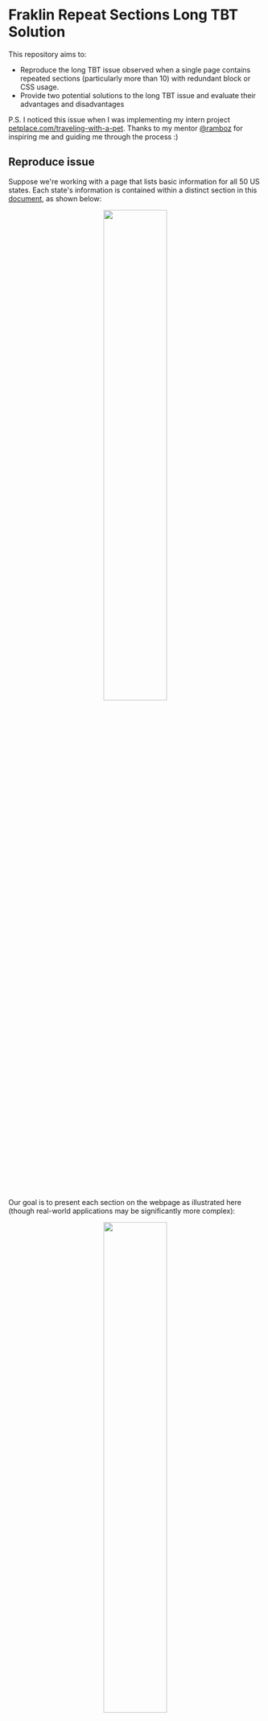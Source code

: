 # Fraklin Repeat Sections Long TBT Solution
This repository aims to:
- Reproduce the long TBT issue observed when a single page contains repeated sections (particularly more than 10) with redundant block or CSS usage.
- Provide two potential solutions to the long TBT issue and evaluate their advantages and disadvantages

P.S. I noticed this issue when I was implementing my intern project [petplace.com/traveling-with-a-pet](https://www.petplace.com/traveling-with-a-pet). Thanks to my mentor [@ramboz](https://github.com/ramboz) for inspiring me and guiding me through the process :)

## Reproduce issue
Suppose we're working with a page that lists basic information for all 50 US states. Each state's information is contained within a distinct section in this [document](https://docs.google.com/document/d/1eR4imhaU5-Bm_lBGzXwsSB-uitXKdGggHQt1NvzQOlg/edit?usp=sharing), as shown below:
<p align="center">
<img src="https://github.com/FentPams/helix-website-tbt/blob/main/readme-pic/doc-section-sample.png" width="50%">
</p>
Our goal is to present each section on the webpage as illustrated here (though real-world applications may be significantly more complex):
<p align="center">
<img src="https://github.com/FentPams/helix-website-tbt/blob/main/readme-pic/state-overview.png" width="50%">
</p>
To achieve this, we'll be using both JavaScript and CSS. The relevant resources are:

- js: [updateSection()](https://github.com/FentPams/helix-website-tbt/blob/main/templates/states-page/states-page.js#L1) 
- css: [states_page.css](https://github.com/FentPams/helix-website-tbt/blob/main/templates/states-page/states-page.css)

Given the section "decorate" should align with block decorate, this process should also occur in the lazy loading phase. We could implement sections as illustrated below:

[Code Reference](https://github.com/FentPams/helix-website-tbt/blob/main/templates/states-page/states-page.js#L33-L36)
```Java
export function loadLazy() {
 const stateSections = Array.from(document.querySelectorAll('.section.state'));
 stateSections.forEach(updateSection);
}
```
Now we have done the implementation! 

The issue can be now easily reproduced on the [**page**](https://main--helix-website-tbt--fentpams.hlx.page/states)(with 6x CPU slow and enough height to show multiple sections):
<p align="center">
<img src="https://github.com/FentPams/helix-website-tbt/blob/main/readme-pic/basic-solution.png" width="95%">
</p>

Feel free to try to reproduce it on the page [main--helix-website-tbt--fentpams.hlx.page/states](https://main--helix-website-tbt--fentpams.hlx.page/states)

## Solution 1 - Meter Call

For lengthy pages, it's often preferable to load just the first section initially. This is because users typically view the first section upon opening the page and cannot read the entire page instantly. 

So the first solution is to make `updateSection()` async and have a function to perform some metering on a repeated function call to reduce the chances to block the CPU/GPU for too long. Here's how it can be implemented:

[Code Reference](https://github.com/FentPams/helix-website-tbt/blob/solution-1/templates/states-page/states-page.js#L33-L60)
```Java
let queue = 0;
export async function meterCalls(fn, wait = 200, max = 5) {
 queue += 1;
 return new Promise((resolve) => {
  window.requestAnimationFrame(async () => {
   await fn.call(null);
   if (queue >= max) {
    queue -= max;
    resolve()
   } else {
    resolve();
   }
  });
 });
}

export function loadLazy() {
 const stateSections = Array.from(document.querySelectorAll('.section.state'));
 stateSections.forEach((section) => meterCalls(() => updateSection(section)));
}
```

With this adjustment, the issue is mitigated by breaking the lengthy task into smaller tasks
<p align="center">
<img src="https://github.com/FentPams/helix-website-tbt/blob/main/readme-pic/metercall-solution.png" width="95%">
</p>

## Solution 2 - Mutation Observer

The second solution is to establish a `MutationObserver` that tracks changes within the section's elements. Once a specific signal is detected (e.g., the addition of a block `class` attribute), it indicates the appropriate time to execute [updateSection()](https://github.com/FentPams/helix-website-tbt/blob/main/templates/states-page/states-page.js#L1). Here's how it can be implemented:

[Code Reference](https://github.com/FentPams/helix-website-tbt/blob/solution-2/templates/states-page/states-page.js#L33-L51)
```Java
function observeSection(section) {
 const observer = new MutationObserver((mutations) => {
  mutations.forEach((mutation) => {
   if (mutation.attributeName !== 'class') {
    return;
   }
 
   if (mutation.target.classList.contains('attributes')) {
    updateSection(section);
   }
  });
 });

 observer.observe(section, {attributes: true, subtree: true});
}

export function loadLazy() {
 const stateSections = Array.from(document.querySelectorAll('.section.state'));
 stateSections.forEach(observeSection);
}
```

There are mainly 2 benefits of doing by this way:

1. Avoid race condition issues with block decoration, especially since both processes occur in the lazy load phase. In certain scenarios, it's necessary to wait for a block to fully decorate before executing our JavaScript code For example, in [petplace.com/traveling-with-a-pet](https://www.petplace.com/traveling-with-a-pet), `updateSection()` is triggered after columns block add class name `city-footer-txt` into some sub-element(check more details in this [article](https://main--my-helix-website--fentpams.hlx.live/tbt-detailed-solution#final-version)).
2. Leverage the use of an observer to ensure that `updateSection()` is executed in a callback manner. This approach facilitates the rapid and individual updating of sections. 

As we can see on the page [solution-2--helix-website-tbt--fentpams.hlx.page/states](https://solution-2--helix-website-tbt--fentpams.hlx.page/states), the issue is gone:
<p align="center">
<img src="https://github.com/FentPams/helix-website-tbt/blob/main/readme-pic/mutationObserver-solution.png" width="95%">
</p>

## Solution 1 vs Solution 2

|   | Solution 1 - Meter Call  | Soltuion 2 - Mutation Observer  |
|---|---|---|
| Link  | [https://solution-1--helix-website-tbt--fentpams.hlx.page/states](https://solution-1--helix-website-tbt--fentpams.hlx.page/states)  |  [https://solution-2--helix-website-tbt--fentpams.hlx.page/states](https://solution-2--helix-website-tbt--fentpams.hlx.page/states) |
| Pros  | <ul><li>Break down long tasks into small groups to reduce the chances to block the CPU/GPU for too long</li></ul> | <ul><li>Facilitate the rapid and individual updating of sections through callback</li><li>Able to handle race condition issue with block decoration</li></ul>  |
| Cons  | <ul><li>Can not deal with race condition issue with blocks</li><li>Increase latency to load page as it leverages `setTimeout()`</li></ul>  |  <ul><li>Use mutation observer may have a negative performance impact</li></ul> |

## Reference
- [https://main--my-helix-website--fentpams.hlx.live/tbt-detailed-solution](https://main--my-helix-website--fentpams.hlx.live/tbt-detailed-solution)
- [https://main--my-helix-website--fentpams.hlx.live](https://main--my-helix-website--fentpams.hlx.live)

## Environments
- Preview: https://main--helix-website-tbt--fentpams.hlx.page/states
- Live: https://main--helix-website-tbt--fentpams.hlx.live/states

## Installation

```sh
npm i
```

## Linting

```sh
npm run lint
```

## Local development

1. Create a new repository based on the `helix-project-boilerplate` template and add a mountpoint in the `fstab.yaml`
1. Add the [helix-bot](https://github.com/apps/helix-bot) to the repository
1. Install the [Helix CLI](https://github.com/adobe/helix-cli): `npm install -g @adobe/helix-cli`
1. Start Franklin Proxy: `hlx up` (opens your browser at `http://localhost:3000`)
1. Open the `{repo}` directory in your favorite IDE and start coding :)
